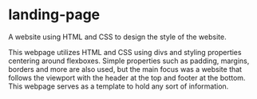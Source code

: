 # landing-page

A website using HTML and CSS to design the style of the website.

This webpage utilizes HTML and CSS using divs and styling properties centering around flexboxes.
Simple properties such as padding, margins, borders and more are also used, but the main focus was 
a website that follows the viewport with the header at the top and footer at the bottom. This webpage
serves as a template to hold any sort of information.
